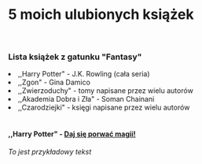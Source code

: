 <h1> 5 moich ulubionych książek </h1>
</br>
<h3>Lista książek z gatunku "Fantasy"</h3
<UL>
<LI> ,,Harry Potter" - J.K. Rowling (cała seria)
<LI> ,,Zgon" - Gina Damico
<LI> ,,Zwierzoduchy" - tomy napisane przez wielu autorów
<LI> ,,Akademia Dobra i Zła" - Soman Chainani
<LI> ,,Czarodziejki" - księgi napisane przez wielu autorów
</UL>
</br>
</br>
<h4> ,,Harry Potter" - <a href="https://pl.wikipedia.org/wiki/Harry_Potter">Daj się porwać magii!</a></h4>
<h6> To jest przykładowy tekst </h6>
